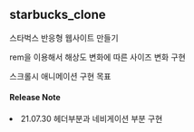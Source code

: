 <h2> starbucks_clone </h2>

<p> 스타벅스 반응형 웹사이트 만들기 </p>
<p> rem을 이용해서 해상도 변화에 따른 사이즈 변화 구현 </p>
<p> 스크롤시 애니메이션 구현 목표

<h4> Release Note </h4>
<li> 21.07.30 헤더부분과 네비게이션 부분 구현
